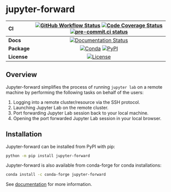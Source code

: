 # jupyter-forward

| CI          | [![GitHub Workflow Status][github-ci-badge]][github-ci-link] [![Code Coverage Status][codecov-badge]][codecov-link] [![pre-commit.ci status][pre-commit.ci-badge]][pre-commit.ci-link] |
| :---------- | :------------------------------------------------------------------------------------------------------------------------------------------------------------------------------------: |
| **Docs**    |                                                                     [![Documentation Status][rtd-badge]][rtd-link]                                                                     |
| **Package** |                                                          [![Conda][conda-badge]][conda-link] [![PyPI][pypi-badge]][pypi-link]                                                          |
| **License** |                                                                         [![License][license-badge]][repo-link]                                                                         |

## Overview

Jupyter-forward simplifies the process of running `jupyter lab` on a remote machine by performing the following tasks on behalf of the users:

1. Logging into a remote cluster/resource via the SSH protocol.
2. Launching Jupyter Lab on the remote cluster.
3. Port forwarding Jupyter Lab session back to your local machine.
4. Opening the port forwarded Jupyter Lab session in your local browser.

## Installation

Jupyter-forward can be installed from PyPI with pip:

```bash
python -m pip install jupyter-forward
```

Jupyter-forward is also available from conda-forge for conda installations:

```bash
conda install -c conda-forge jupyter-forward
```

See [documentation](https://jupyter-forward.readthedocs.io) for more information.

[github-ci-badge]: https://github.com/ncar-xdev/jupyter-forward/actions/workflows/ci.yaml/badge.svg
[github-ci-link]: https://github.com/ncar-xdev/jupyter-forward/actions/workflows/ci.yaml
[codecov-badge]: https://img.shields.io/codecov/c/github/ncar-xdev/jupyter-forward.svg?logo=codecov
[codecov-link]: https://codecov.io/gh/ncar-xdev/jupyter-forward
[rtd-badge]: https://readthedocs.org/projects/jupyter-forward/badge/?version=latest
[rtd-link]: https://jupyter-forward.readthedocs.io/en/latest/?badge=latest
[pypi-badge]: https://img.shields.io/pypi/v/jupyter-forward?logo=pypi
[pypi-link]: https://pypi.org/project/jupyter-forward
[conda-badge]: https://img.shields.io/conda/vn/conda-forge/jupyter-forward?logo=anaconda
[conda-link]: https://anaconda.org/conda-forge/jupyter-forward
[license-badge]: https://img.shields.io/github/license/ncar-xdev/jupyter-forward
[repo-link]: https://github.com/ncar-xdev/jupyter-forward
[pre-commit.ci-badge]: https://results.pre-commit.ci/badge/github/ncar-xdev/jupyter-forward/main.svg
[pre-commit.ci-link]: https://results.pre-commit.ci/latest/github/ncar-xdev/jupyter-forward/main
